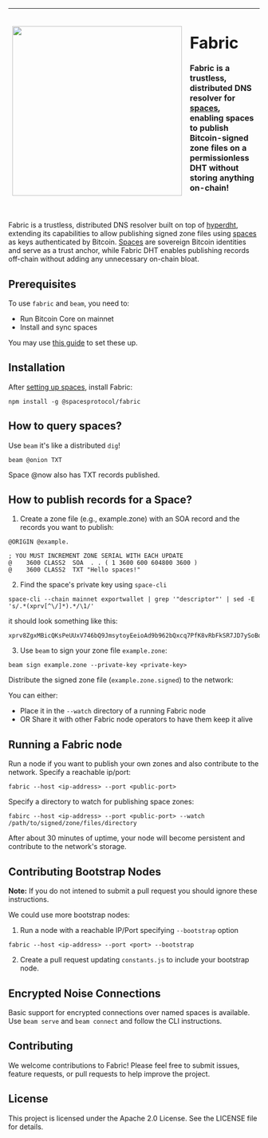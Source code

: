 


| <img src="./logo.png" width="340"/> | <h1 align="left">Fabric</h1> <p align="left">Fabric is a trustless, distributed DNS resolver for [spaces](https://spacesprotocol.org), enabling spaces to publish Bitcoin-signed zone files on a permissionless DHT without storing anything on-chain!</p><br /> |
|-------------------------------------------|----------------------------------------------------------------------------------------------------------------------------------------------------------------------------------------------------------------------------------------------------------------|


Fabric is a trustless, distributed DNS resolver built on top of [hyperdht](https://github.com/holepunchto/hyperdht), extending its capabilities to allow publishing signed zone files using [spaces](https://spacesprotocol.org) as keys authenticated by Bitcoin. [Spaces](https://spacesprotocol.org) are sovereign Bitcoin identities and serve as a trust anchor, while Fabric DHT enables publishing records off-chain without adding any unnecessary on-chain bloat.

## Prerequisites
To use `fabric` and `beam`, you need to:

- Run Bitcoin Core on mainnet 
- Install and sync spaces 

You may use [this guide](https://docs.spacesprotocol.org/getting-started/installation) to set these up.

## Installation

After [setting up spaces](https://docs.spacesprotocol.org/getting-started/installation), install Fabric:

```shell
npm install -g @spacesprotocol/fabric
```


## How to query spaces?

Use `beam` it's like a distributed `dig`!

```
beam @onion TXT
```

Space @now also has TXT records published.

## How to publish records for a Space?

1. Create a zone file (e.g., example.zone) with an SOA record and the records you want to publish:


```
@ORIGIN @example.

; YOU MUST INCREMENT ZONE SERIAL WITH EACH UPDATE
@    3600 CLASS2  SOA  . . ( 1 3600 600 604800 3600 )
@    3600 CLASS2  TXT "Hello spaces!"
```

2. Find the space's private key using `space-cli`

```shell
space-cli --chain mainnet exportwallet | grep '"descriptor"' | sed -E 's/.*(xprv[^\/]*).*/\1/'
```

it should look something like this:

```
xprv8ZgxMBicQKsPeUUxV746bQ9JmsytoyEeioAd9b962bQxcq7PfK8vRbFkSR7JD7ySoBoyswHX5vQvnhS95dHKUxW2maG2Tt7bJcCHsY66gNF
```


3. Use `beam` to sign your zone file `example.zone`:


```shell
beam sign example.zone --private-key <private-key>
```

Distribute the signed zone file (`example.zone.signed`) to the network:

You can either:
- Place it in the `--watch` directory of a running Fabric node
- OR Share it with other Fabric node operators to have them keep it alive


## Running a Fabric node

Run a node if you want to publish your own zones and also contribute to the network. Specify a reachable ip/port:

```
fabric --host <ip-address> --port <public-port>
```

Specify a directory to watch for publishing space zones:

```shell
fabirc --host <ip-address> --port <public-port> --watch /path/to/signed/zone/files/directory
```

After about 30 minutes of uptime, your node will become persistent and contribute to the network's storage.


## Contributing Bootstrap Nodes

**Note:** If you do not intened to submit a pull request you should ignore these instructions.

We could use more bootstrap nodes:

1. Run a node with a reachable IP/Port specifying `--bootstrap` option

```shell
fabric --host <ip-address> --port <port> --bootstrap
```

2. Create a pull request updating `constants.js` to include your bootstrap node.


## Encrypted Noise Connections

Basic support for encrypted connections over named spaces is available. Use `beam serve` and `beam connect` and follow the CLI instructions.

## Contributing
We welcome contributions to Fabric! Please feel free to submit issues, feature requests, or pull requests to help improve the project.

## License
This project is licensed under the Apache 2.0 License. See the LICENSE file for details.
